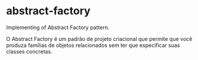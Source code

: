 # abstract-factory
Implementing of Abstract Factory pattern.

O Abstract Factory é um padrão de projeto criacional que permite que você produza famílias de objetos relacionados sem ter que especificar suas classes concretas.
